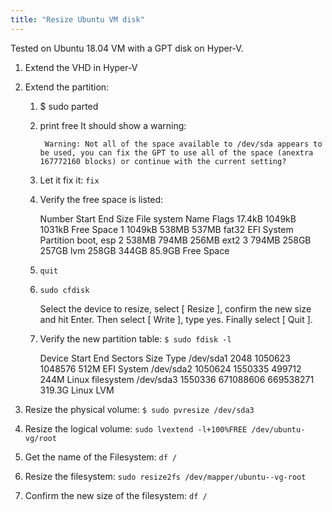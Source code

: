 ```yaml
---
title: "Resize Ubuntu VM disk"
---
```


Tested on Ubuntu 18.04 VM with a GPT disk on Hyper-V.

1. Extend the VHD in Hyper-V

1. Extend the partition: 

    1. $ sudo parted
    
    1. print free
        It should show a warning:
            
            Warning: Not all of the space available to /dev/sda appears to be used, you can fix the GPT to use all of the space (anextra 167772160 blocks) or continue with the current setting?

    1. Let it fix it: `fix`
    
    1. Verify the free space is listed:

        Number Start End Size File system Name Flags
               17.4kB 1049kB 1031kB Free Space
             1 1049kB 538MB 537MB fat32 EFI System Partition boot, esp
             2 538MB 794MB 256MB ext2
             3 794MB 258GB 257GB lvm
               258GB 344GB 85.9GB Free Space

    1. `quit`
    
    1. `sudo cfdisk`

        Select the device to resize, select [ Resize ], confirm the new size and hit Enter. Then select [ Write ], type yes. Finally select [ Quit ].

    1. Verify the new partition table: `$ sudo fdisk -l`

        Device Start End Sectors Size Type
        /dev/sda1 2048 1050623 1048576 512M EFI System
        /dev/sda2 1050624 1550335 499712 244M Linux filesystem
        /dev/sda3 1550336 671088606 669538271 319.3G Linux LVM

1. Resize the physical volume:  `$ sudo pvresize /dev/sda3`

1. Resize the logical volume: `sudo lvextend -l+100%FREE /dev/ubuntu-vg/root`

1. Get the name of the Filesystem: `df /`

1. Resize the filesystem: `sudo resize2fs /dev/mapper/ubuntu--vg-root`

1. Confirm the new size of the filesystem: `df /`
